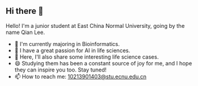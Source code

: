 ## Hi there 👋
Hello! I'm a junior student at East China Normal University, going by the name Qian Lee. 

- 🔭 I'm currently majoring in Bioinformatics.
- 🌱 I have a great passion for AI in life sciences. 
- 🤔 Here, I'll also share some interesting life science cases. 
- 😄 Studying them has been a constant source of joy for me, and I hope they can inspire you too. Stay tuned!
- 📫 How to reach me: 10213901403@stu.ecnu.edu.cn 
